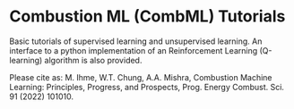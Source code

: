 # Combustion ML (CombML) Tutorials

Basic tutorials of supervised learning and unsupervised learning. An interface to a python implementation of an Reinforcement Learning (Q-learning) algorithm is also provided.

Please cite as: M. Ihme, W.T. Chung, A.A. Mishra, Combustion Machine Learning: Principles, Progress, and Prospects, Prog. Energy Combust. Sci. 91 (2022) 101010.
